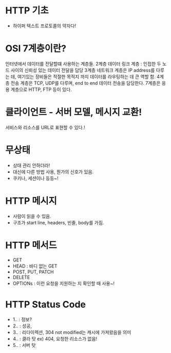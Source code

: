 # HTTP 기초
* 하이퍼 텍스트 프로토콜의 약자다!

# OSI 7계층이란?
인터넷에서 데이터를 전달할떄 사용하는 계층들.
2계층 데이터 링크 계층 : 인접한 두 노드 사이의 신뢰성 있는 데이터 전달을 담당
3계층 네트워크 계층은 IP address를 다루는 데, 여기있는 장비들은 적절한 목적지 까지 데이터를 라우팅하는 데 큰 역할 함.
4계층 전송 계층은 TCP, UDP를 다루며, end to end 데이터 전송을 담당한다.
7계층은 응용 계층으로 HTTP, FTP 등이 있다.

# 클라이언트 - 서버 모델, 메시지 교환!
서비스와 리소스를 URL로 표현할 수 있다.!

# 무상태
* 상태 관리 안하더라!
* 대신에 다른 방법 사용, 뭔가의 신호가 있음.
* 쿠키나, 세션이나 등등~!

# HTTP 메시지
* 사람이 읽을 수 있음.
* 구조가 start line, headers, 빈줄, body를 가짐.

# HTTP 메서드
* GET
* HEAD : 바디 없는 GET
* POST, PUT, PATCH
* DELETE
* OPTIONs : 이런 요청을 지원하는 지 확인할 때 사용~!


# HTTP Status Code
* 1.. : 정보?
* 2.. : 성공, 
* 3.. : 리다이렉션, 304 not modified는 캐시에 가져왔음을 의미
* 4.. : 클라 탓 ex) 404, 요청한 리소스가 없음!
* 5.. : 서버 탓